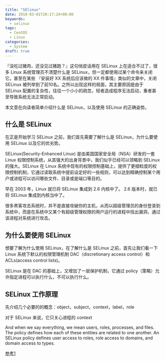 ```yaml
---
title: "SElinux"
date: 2018-03-01T20:17:24+08:00
keywords:
  - selinux
tags:
  - CentOS
  - Linux
categories:
  - System
draft: true
---
```


『没吃过猪肉，还没见过猪跑？』这句俏皮话用在 SELinux 上在适合不过了，很多 Linux 系统管理员不清楚什么是 SELinux，但一定都使用过某个命令来关闭它。甚至在某些 『安装好 XX 系统后应该做的 XX 件事情』类似的文章中，关闭 SELinux 被列举到了前10名。之所以出现这样的局面，其主要原因是由于 SELinux 配置的复杂性，往往一个小小的疏忽，轻者造成程序无法启动，重者甚至导致系统无法正常启动。
</br>

本文意在向读者简单介绍什么是 SELinux，以及使用 SELinux 的正确姿势。

## 什么是 SELinux
在正是开始学习 SELinux 之前，我们首先需要了解什么是 SELinux，为什么要使用 SELinux 以及它的优劣势。
</br>

SELinux(Security-Enhanced Linux) 是由美国国家安全局（NSA）研发的一套 Linux 权限控制系统，从其强大的出身背景中，我们似乎已经可以领略到 SELinux 的强大。SELinux 在 Linux 系统中现有的权限控制基础上，提供了更细粒度的权限控制机制，它通过读取系统中提前设定好的一些规则，可以达到精确控制某个用户或进程可以访问哪些文件、目录或是端口等目的。

早在 2003 年，Linux 就已将 SELinux 集成到 2.6 内核中了。 2.6 版本时，就已将 SELinux 集成到内核当中了。



很多黑客攻击系统时，并不是直接攻破你的主机，从而以超级管理员的身份登录到系统中，而是在系统中又某个有超级管理权限的用户运行的进程中找出漏洞，通过该进程对系统进行攻击。

## 为什么要使用 SELinux
想要了解为什么使用 SELinux，在了解什么是 SELinux 之前，首先让我们看一下 Linux 系统下默认的权限管理机制 DAC（discretionary access control）和 ACLs(access control lists)。

SELinux 是在 DAC 的基础上，又增加了一层保护机制，它通过 policy（策略）允许指定进程可以执行什么，不可以执行什么。

## SELinux 工作原理
先介绍几个必要的的概念：object，subject，context，label，role

对于 SELinux 来说，它只关心进程的 context

And when we say everything, we mean users, roles, processes, and files. The policy defines how each of these entities are related to one another.
An SELinux policy defines user access to roles, role access to domains, and domain access to types.


[参考1](https://www.digitalocean.com/community/tutorials/an-introduction-to-selinux-on-centos-7-part-1-basic-concepts)